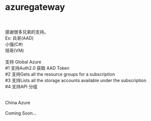 # azuregateway
</br>
 </br>
感谢很多兄弟的支持。 </br> Ex: 兵哥(AAD) </br> 小强(C#) </br> 旭哥(VM)
</br>
</br>
支持 Global Azure  </br>
#1 支持Auth2.0 获取 AAD Token </br> 
#2 支持Gets all the resource groups for a subscription </br>
#3 支持Lists all the storage accounts available under the subscription </br>
#4 支持API 分组 </br>

</br>
</br>
China Azure 
</br>
</br>
Coming Soon...